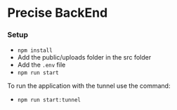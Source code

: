# Precise BackEnd
### Setup

- `npm install`
- Add the public/uploads folder in the src folder
- Add the `.env` file
- `npm run start`

To run the application with the tunnel use the command:
- `npm run start:tunnel`